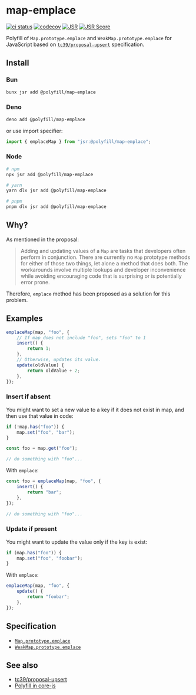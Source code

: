 # map-emplace

[![ci status](https://github.com/babiabeo/map-emplace/actions/workflows/ci.yml/badge.svg)](https://github.com/babiabeo/map-emplace/actions/workflows/ci.yml)
[![codecov](https://codecov.io/gh/babiabeo/map-emplace/graph/badge.svg?token=K419Z9KMJ9)](https://codecov.io/gh/babiabeo/map-emplace)
[![JSR](https://jsr.io/badges/@polyfill/map-emplace)](https://jsr.io/@polyfill/map-emplace)
[![JSR Score](https://jsr.io/badges/@polyfill/map-emplace/score)](https://jsr.io/@polyfill/map-emplace)

Polyfill of `Map.prototype.emplace` and `WeakMap.prototype.emplace` for
JavaScript based on
[`tc39/proposal-upsert`](https://github.com/tc39/proposal-upsert) specification.

## Install

### Bun

```sh
bunx jsr add @polyfill/map-emplace
```

### Deno

```sh
deno add @polyfill/map-emplace
```

or use import specifier:

```ts
import { emplaceMap } from "jsr:@polyfill/map-emplace";
```

### Node

```sh
# npm
npx jsr add @polyfill/map-emplace

# yarn
yarn dlx jsr add @polyfill/map-emplace

# pnpm
pnpm dlx jsr add @polyfill/map-emplace
```

## Why?

As mentioned in the proposal:

> Adding and updating values of a `Map` are tasks that developers often perform
> in conjunction. There are currently no `Map` prototype methods for either of
> those two things, let alone a method that does both. The workarounds involve
> multiple lookups and developer inconvenience while avoiding encouraging code
> that is surprising or is potentially error prone.

Therefore, `emplace` method has been proposed as a solution for this problem.

## Examples

```ts
emplaceMap(map, "foo", {
    // If map does not include "foo", sets "foo" to 1
    insert() {
        return 1;
    },
    // Otherwise, updates its value.
    update(oldValue) {
        return oldValue + 2;
    },
});
```

### Insert if absent

You might want to set a new value to a key if it does not exist in map, and then
use that value in code:

```ts
if (!map.has("foo")) {
    map.set("foo", "bar");
}

const foo = map.get("foo");

// do something with "foo"...
```

With `emplace`:

```ts
const foo = emplaceMap(map, "foo", {
    insert() {
        return "bar";
    },
});

// do something with "foo"...
```

### Update if present

You might want to update the value only if the key is exist:

```ts
if (map.has("foo")) {
    map.set("foo", "foobar");
}
```

With `emplace`:

```ts
emplaceMap(map, "foo", {
    update() {
        return "foobar";
    },
});
```

## Specification

- [`Map.prototype.emplace`](https://tc39.es/proposal-upsert/#sec-map.prototype.emplace)
- [`WeakMap.prototype.emplace`](https://tc39.es/proposal-upsert/#sec-weakmap.prototype.emplace)

## See also

- [tc39/proposal-upsert](https://github.com/tc39/proposal-upsert)
- [Polyfill in core-js](https://github.com/zloirock/core-js?tab=readme-ov-file#mapprototypeemplace)
